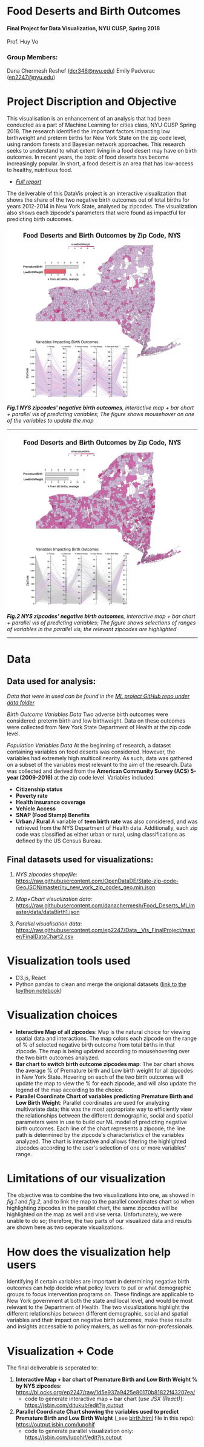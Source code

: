 # Food Deserts and Birth Outcomes
#### Final Project for Data Visualization, NYU CUSP, Spring 2018
Prof. Huy Vo

### Group Members:
Dana Chermesh Reshef (dcr346@nyu.edu)
Emily Padvorac (ep2247@nyu.edu)

# Project Discription and Objective
This visualisation is an enhancement of an analysis that had been conducted as a part of Machine Learning for cities class, NYU CUSP Spring 2018. The research identified the important factors impacting low birthweight and preterm births for New York State on the zip code level, using random forests and Bayesian network approaches. This research seeks to understand to what extent living in a food desert may have on birth outcomes. In recent years, the topic of food deserts has become increasingly popular. In short, a food desert is an area that has low-access to healthy, nutritious food.

- _[Full report](https://github.com/danachermesh/Food_Deserts_ML/blob/master/FoodDesertBirthOutcomes_FinalPaper.pdf)_

The deliverable of this DataVis project is an interactive visualization that shows the share of the two negative birth outcomes out of total births for years 2012-2014 in New York State, analysed by zipcodes. The visualization also shows each zipcode's parameters that were found as impactful for predicting birth outcomes.

![byBirth1.png](byBirth1.png) 
_**Fig.1 NYS zipcodes' negative birth outcomes**, interactive map + bar chart + parallel vis of predicting variables; The figure shows mousehover on one of the variables to update the map_

---

![byBirth2.png](byBirth2.png) 
_**Fig.2 NYS zipcodes' negative birth outcomes**, interactive map + bar chart + parallel vis of predicting variables; The figure shows selections of ranges of variables in the parallel vis, the relevant zipcodes are highlighted_

----

# Data
## Data used for analysis:
_Data that were in used can be found in the [ML project GitHub repo under data folder](https://github.com/danachermesh/Food_Deserts_ML/tree/master/data)_

_Birth Outcome Variables Data_
Two adverse birth outcomes were considered: preterm birth and low birthweight. Data on these outcomes were collected from New York State Department of Health at the zip code level.

_Population Variables Data_
At the beginning of research, a dataset containing variables on food deserts was considered. However, the variables had extremely high multicollinearity. As such, data was gathered on a subset of the variables most relevant to the aim of the research. Data was collected and derived from the **American Community Survey (ACS) 5-year (2009-2016)** at the zip code level. Variables included: 
  - **Citizenship status** 
  - **Poverty rate** 
  - **Health insurance coverage** 
  - **Vehicle Access**
  - **SNAP (Food Stamp) Benefits**
  - **Urban / Rural**
A variable of **teen birth rate** was also considered, and was retrieved from the NYS Department of Health data. Additionally, each zip code was classified as either urban or rural, using classifications as defined by the US Census Bureau.

## Final datasets used for visualizations:

1. _NYS zipcodes shapefile_: 
https://raw.githubusercontent.com/OpenDataDE/State-zip-code-GeoJSON/master/ny_new_york_zip_codes_geo.min.json 

2. _Map+Chart visualization data_: https://raw.githubusercontent.com/danachermesh/Food_Deserts_ML/master/data/dataBirth1.json

3. _Parallel visualisation data_: https://raw.githubusercontent.com/ep2247/Data__Vis_FinalProject/master/FinalDataChart2.csv

# Visualization tools used
- D3.js, React
- Python pandas to clean and merge the origional datasets ([link to the Ipython notebook](https://github.com/danachermesh/Food_Deserts_ML/blob/master/FoodDeserts.BirthOutcomes_ML_analysis.ipynb))

# Visualization choices
- **Interactive Map of all zipcodes**: Map is the natural choice for viewing spatial data and interactions. The map colors each zipcode on the range of % of selected negative birth outcome from total births in that zipcode. The map is being updated according to mousehovering over the two birth outcomes analyzed. 
- **Bar chart to switch birth outcome zipcodes map**: The bar chart shows the average % of Premature birth and Low birth weight for all zipcodes in New York State. Hovering on each of the two birth outcomes will update the map to view the % for each zipcode, and will also update the legend of the map according to the choice.
- **Parallel Coordinate Chart of variables predicting Premature Birth and Low Birth Weight**: Parallel coordinates are used for analyzing multivariate data; this was the most appropriate way to efficiently view the relationships between the different demographic, social and spatial parameters were in use to build our ML model of predicting negative birth outcomes. Each line of the chart represents a zipcode; the line path is determined by the zipcode's characteristics of the variables analyzed. The chart is interactive and allows filtering the highlighted zipcodes according to the user's selection of one or more variables' range.

# Limitations of our visualization
The objective was to combine the two visualizations into one, as showed in _fig.1_ and _fig.2_, and to link the map to the parallel coordinates chart so when highlighting zipcodes in the parallel chart, the same zipcodes will be highlighted on the map as well and vise versa. Unfortunately, we were unable to do so; therefore, the two parts of our visualized data and results are shown here as two seperate visualizations. 

# How does the visualization help users
Identifying if certain variables are important in determining negative birth outcomes can help decide what policy levers to pull or what demographic groups to focus intervention programs on. These findings are applicable to New York government at both the state and local level, and would be most relevant to the Department of Health. The two visualizations highlight the different relationships between different demographic, social and spatial variables and their impact on negative birth outcomes, make these results and insights accessable to policy makers, as well as for non-professionals.

# Visualization + Code
The final deliverable is seperated to:

1. **Interactive Map + bar chart of Premature Birth and Low Birth Weight % by NYS zipcodes**: https://bl.ocks.org/ep2247/raw/1d5e937a9425e80170b81822f43207ea/
    - code to generate interactive map + bar chart (_use JSX (React)_): https://jsbin.com/ditukub/edit?js,output
2. **Parallel Coordinate Chart showing the variables used to predict Premature Birth and Low Birth Weight** (_see [birth.html](https://github.com/ep2247/Data__Vis_FinalProject/blob/master/birth.html) file in this repo): https://output.jsbin.com/lupohif
    - code to generate parallel visualization only: https://jsbin.com/lupohif/edit?js,output



